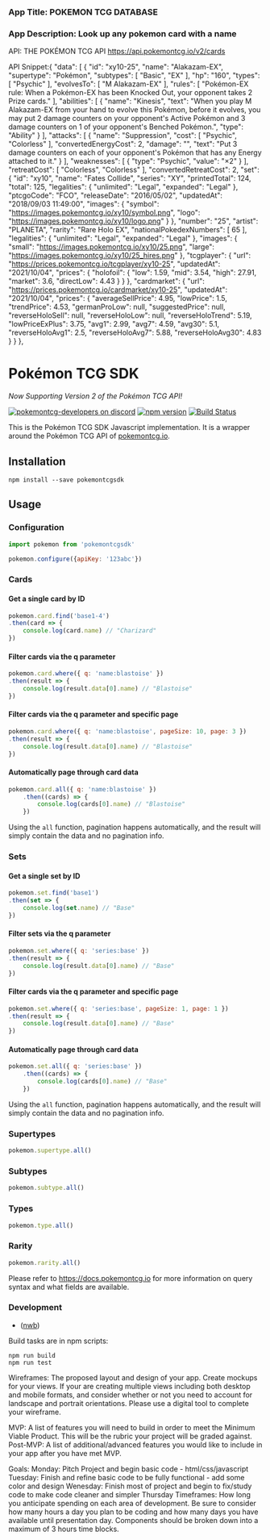 ### App Title: POKEMON TCG DATABASE

### App Description: Look up any pokemon card with a name

API: THE POKÉMON TCG API
     https://api.pokemontcg.io/v2/cards 
     
API Snippet:{
    "data": [
        {
            "id": "xy10-25",
            "name": "Alakazam-EX",
            "supertype": "Pokémon",
            "subtypes": [
                "Basic",
                "EX"
            ],
            "hp": "160",
            "types": [
                "Psychic"
            ],
            "evolvesTo": [
                "M Alakazam-EX"
            ],
            "rules": [
                "Pokémon-EX rule: When a Pokémon-EX has been Knocked Out, your opponent takes 2 Prize cards."
            ],
            "abilities": [
                {
                    "name": "Kinesis",
                    "text": "When you play M Alakazam-EX from your hand to evolve this Pokémon, before it evolves, you may put 2 damage counters on your opponent's Active Pokémon and 3 damage counters on 1 of your opponent's Benched Pokémon.",
                    "type": "Ability"
                }
            ],
            "attacks": [
                {
                    "name": "Suppression",
                    "cost": [
                        "Psychic",
                        "Colorless"
                    ],
                    "convertedEnergyCost": 2,
                    "damage": "",
                    "text": "Put 3 damage counters on each of your opponent's Pokémon that has any Energy attached to it."
                }
            ],
            "weaknesses": [
                {
                    "type": "Psychic",
                    "value": "×2"
                }
            ],
            "retreatCost": [
                "Colorless",
                "Colorless"
            ],
            "convertedRetreatCost": 2,
            "set": {
                "id": "xy10",
                "name": "Fates Collide",
                "series": "XY",
                "printedTotal": 124,
                "total": 125,
                "legalities": {
                    "unlimited": "Legal",
                    "expanded": "Legal"
                },
                "ptcgoCode": "FCO",
                "releaseDate": "2016/05/02",
                "updatedAt": "2018/09/03 11:49:00",
                "images": {
                    "symbol": "https://images.pokemontcg.io/xy10/symbol.png",
                    "logo": "https://images.pokemontcg.io/xy10/logo.png"
                }
            },
            "number": "25",
            "artist": "PLANETA",
            "rarity": "Rare Holo EX",
            "nationalPokedexNumbers": [
                65
            ],
            "legalities": {
                "unlimited": "Legal",
                "expanded": "Legal"
            },
            "images": {
                "small": "https://images.pokemontcg.io/xy10/25.png",
                "large": "https://images.pokemontcg.io/xy10/25_hires.png"
            },
            "tcgplayer": {
                "url": "https://prices.pokemontcg.io/tcgplayer/xy10-25",
                "updatedAt": "2021/10/04",
                "prices": {
                    "holofoil": {
                        "low": 1.59,
                        "mid": 3.54,
                        "high": 27.91,
                        "market": 3.6,
                        "directLow": 4.43
                    }
                }
            },
            "cardmarket": {
                "url": "https://prices.pokemontcg.io/cardmarket/xy10-25",
                "updatedAt": "2021/10/04",
                "prices": {
                    "averageSellPrice": 4.95,
                    "lowPrice": 1.5,
                    "trendPrice": 4.53,
                    "germanProLow": null,
                    "suggestedPrice": null,
                    "reverseHoloSell": null,
                    "reverseHoloLow": null,
                    "reverseHoloTrend": 5.19,
                    "lowPriceExPlus": 3.75,
                    "avg1": 2.99,
                    "avg7": 4.59,
                    "avg30": 5.1,
                    "reverseHoloAvg1": 2.5,
                    "reverseHoloAvg7": 5.88,
                    "reverseHoloAvg30": 4.83
                }
            }
        },
# Pokémon TCG SDK

*Now Supporting Version 2 of the Pokémon TCG API!*

[![pokemontcg-developers on discord](https://img.shields.io/badge/discord-pokemontcg--developers-738bd7.svg)](https://discord.gg/dpsTCvg)
[![npm version](https://badge.fury.io/js/pokemontcgsdk.svg)](https://badge.fury.io/js/pokemontcgsdk)
[![Build Status](https://travis-ci.org/PokemonTCG/pokemon-tcg-sdk-javascript.svg?branch=master)](https://travis-ci.org/PokemonTCG/pokemon-tcg-sdk-javascript)

This is the Pokémon TCG SDK Javascript implementation. It is a wrapper around the Pokémon TCG API of [pokemontcg.io](http://pokemontcg.io/).

## Installation

    npm install --save pokemontcgsdk

## Usage

### Configuration

```js
import pokemon from 'pokemontcgsdk'

pokemon.configure({apiKey: '123abc'})
```

### Cards

#### Get a single card by ID
```js
pokemon.card.find('base1-4')
.then(card => {
    console.log(card.name) // "Charizard"
})
```

#### Filter cards via the q parameter
```js
pokemon.card.where({ q: 'name:blastoise' })
.then(result => {
    console.log(result.data[0].name) // "Blastoise"
})
```

#### Filter cards via the q parameter and specific page
```js
pokemon.card.where({ q: 'name:blastoise', pageSize: 10, page: 3 })
.then(result => {
    console.log(result.data[0].name) // "Blastoise"
})
```

#### Automatically page through card data

```js
pokemon.card.all({ q: 'name:blastoise' })
    .then((cards) => {
        console.log(cards[0].name) // "Blastoise"
    })
```

Using the `all` function, pagination happens automatically, and the result will simply contain the data and no pagination info.

### Sets

#### Get a single set by ID
```js
pokemon.set.find('base1')
.then(set => {
    console.log(set.name) // "Base"
})
```

#### Filter sets via the q parameter
```js
pokemon.set.where({ q: 'series:base' })
.then(result => {
    console.log(result.data[0].name) // "Base"
})
```

#### Filter cards via the q parameter and specific page
```js
pokemon.set.where({ q: 'series:base', pageSize: 1, page: 1 })
.then(result => {
    console.log(result.data[0].name) // "Base"
})
```

#### Automatically page through card data

```js
pokemon.set.all({ q: 'series:base' })
    .then((cards) => {
        console.log(cards[0].name) // "Base"
    })
```

Using the `all` function, pagination happens automatically, and the result will simply contain the data and no pagination info.

### Supertypes

```js
pokemon.supertype.all()
```

### Subtypes

```js
pokemon.subtype.all()
```

### Types

```js
pokemon.type.all()
```

### Rarity

```js
pokemon.rarity.all()
```

Please refer to https://docs.pokemontcg.io for more information on query syntax and what fields are available.

### Development

- ([nwb](https://github.com/insin/nwb))

Build tasks are in npm scripts:

    npm run build
    npm run test




Wireframes: The proposed layout and design of your app. Create mockups for your views. If your are creating multiple views including both desktop and mobile formats, and consider whether or not you need to account for landscape and portrait orientations. Please use a digital tool to complete your wireframe.

MVP: A list of features you will need to build in order to meet the Minimum Viable Product. This will be the rubric your project will be graded against.
Post-MVP: A list of additional/advanced features you would like to include in your app after you have met MVP.

Goals: 
Monday: Pitch Project and begin basic code - html/css/javascript
Tuesday: Finish and refine basic code to be fully functional - add some color and design
Wenesday: Finish most of project and begin to fix/study code to make code cleaner and simpler
Thursday 
Timeframes: How long you anticipate spending on each area of development. Be sure to consider how many hours a day you plan to be coding and how many days you have available until presentation day. Components should be broken down into a maximum of 3 hours time blocks.
